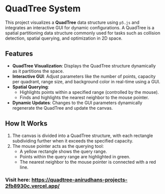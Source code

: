 # QuadTree System

This project visualizes a **QuadTree** data structure using `p5.js` and integrates an interactive GUI for dynamic configurations. A QuadTree is a spatial partitioning data structure commonly used for tasks such as collision detection, spatial querying, and optimization in 2D space.

## Features
- **QuadTree Visualization**: Displays the QuadTree structure dynamically as it partitions the space.
- **Interactive GUI**: Adjust parameters like the number of points, capacity per quadrant, range size, and background color in real-time using a GUI.
- **Spatial Querying**: 
  - Highlights points within a specified range (controlled by the mouse).
  - Finds and highlights the nearest neighbor to the mouse pointer.
- **Dynamic Updates**: Changes to the GUI parameters dynamically regenerate the QuadTree and update the canvas.

## How It Works
1. The canvas is divided into a QuadTree structure, with each rectangle subdividing further when it exceeds the specified capacity.
2. The mouse pointer acts as the querying tool:
   - A yellow rectangle shows the query range.
   - Points within the query range are highlighted in green.
   - The nearest neighbor to the mouse pointer is connected with a red line.
  
### Visit here:  https://quadtree-anirudhans-projects-2fb8930c.vercel.app/
